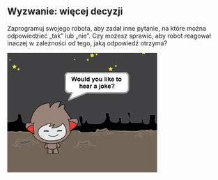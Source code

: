 ## Wyzwanie: więcej decyzji

Zaprogramuj swojego robota, aby zadał inne pytanie, na które można odpowiedzieć „tak” lub „nie”. Czy możesz sprawić, aby robot reagował inaczej w zależności od tego, jaką odpowiedź otrzyma?

![zrzut ekranu](images/chatbot-joke.png)